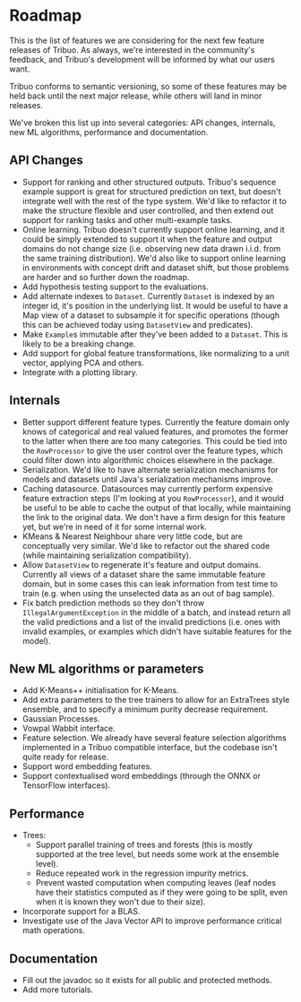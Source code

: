 # Roadmap

This is the list of features we are considering for the next few feature
releases of Tribuo.  As always, we're interested in the community's feedback,
and Tribuo's development will be informed by what our users want.

Tribuo conforms to semantic versioning, so some of these features may be held
back until the next major release, while others will land in minor releases.

We've broken this list up into several categories: API changes, internals, new
ML algorithms, performance and documentation.

## API Changes

- Support for ranking and other structured outputs. Tribuo's sequence example support is great
for structured prediction on text, but doesn't integrate well with the rest of the type system.
We'd like to refactor it to make the structure flexible and user controlled, and then extend
out support for ranking tasks and other multi-example tasks.
- Online learning. Tribuo doesn't currently support online learning, and it could be simply
extended to support it when the feature and output domains do not change size (i.e. observing 
new data drawn i.i.d. from the same training distribution). We'd also like to support
online learning in environments with concept drift and dataset shift, but those problems are
harder and so further down the roadmap.
- Add hypothesis testing support to the evaluations.
- Add alternate indexes to `Dataset`. Currently `Dataset` is indexed by an integer id, it's position
in the underlying list. It would be useful to have a Map view of a dataset to subsample it for
specific operations (though this can be achieved today using `DatasetView` and predicates).
- Make `Example`s immutable after they've been added to a `Dataset`. This is likely to be a breaking change.
- Add support for global feature transformations, like normalizing to a unit vector, applying PCA and others.
- Integrate with a plotting library.

## Internals

- Better support different feature types. Currently the feature domain only knows of
categorical and real valued features, and promotes the former to the latter when there
are too many categories. This could be tied into the `RowProcessor` to give the user control
over the feature types, which could filter down into algorithmic choices elsewhere in the package.
- Serialization. We'd like to have alternate serialization mechanisms for models and datasets until
Java's serialization mechanisms improve.
- Caching datasource. Datasources may currently perform expensive feature extraction steps 
(I'm looking at you `RowProcessor`), and it would be useful to be able to cache the output of
that locally, while maintaining the link to the original data. We don't have a firm design for
this feature yet, but we're in need of it for some internal work.
- KMeans & Nearest Neighbour share very little code, but are conceptually very similar. We'd like
to refactor out the shared code (while maintaining serialization compatibility).
- Allow `DatasetView` to regenerate it's feature and output domains. Currently all views of a dataset
share the same immutable feature domain, but in some cases this can leak information from test time
to train (e.g. when using the unselected data as an out of bag sample).
- Fix batch prediction methods so they don't throw `IllegalArgumentException` in the middle of a batch,
and instead return all the valid predictions and a list of the invalid predictions (i.e. ones with invalid 
examples, or examples which didn't have suitable features for the model).

## New ML algorithms or parameters

- Add K-Means++ initialisation for K-Means.
- Add extra parameters to the tree trainers to allow for an ExtraTrees style ensemble, and to 
specify a minimum purity decrease requirement.
- Gaussian Processes.
- Vowpal Wabbit interface.
- Feature selection. We already have several feature selection algorithms implemented 
in a Tribuo compatible interface, but the codebase isn't quite ready for release.
- Support word embedding features.
- Support contextualised word embeddings (through the ONNX or TensorFlow interfaces).

## Performance

- Trees:
    - Support parallel training of trees and forests (this is mostly supported at the tree level, 
    but needs some work at the ensemble level).
    - Reduce repeated work in the regression impurity metrics.
    - Prevent wasted computation when computing leaves (leaf nodes have their statistics computed 
 as if they were going to be split, even when it is known they won't due to their size).
- Incorporate support for a BLAS.
- Investigate use of the Java Vector API to improve performance critical math operations.

## Documentation

- Fill out the javadoc so it exists for all public and protected methods.
- Add more tutorials.


